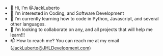 - 👋 Hi, I’m @JackLuberto
- 👀 I’m interested in Coding, and Software Development   
- 🌱 I’m currently learning how to code in Python, Javascript, and several other languages.
- 💞️ I’m looking to collaborate on any, and all projects that will help me learn!!!
- 📫 How to reach me? You can reach me at my email (JackLuberto@JHLDevelopment.com)

<!---
JackLuberto/JackLuberto is a ✨ special ✨ repository because its `README.md` (this file) appears on your GitHub profile.
You can click the Preview link to take a look at your changes.
--->
